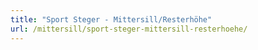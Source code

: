 ```yaml
---
title: "Sport Steger - Mittersill/Resterhöhe"
url: /mittersill/sport-steger-mittersill-resterhoehe/
---
```

